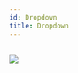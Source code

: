 ```yaml
---
id: Dropdown
title: Dropdown
---
```


## ![](https://img.shields.io/badge/-draft-red.svg?style=flat-square)
